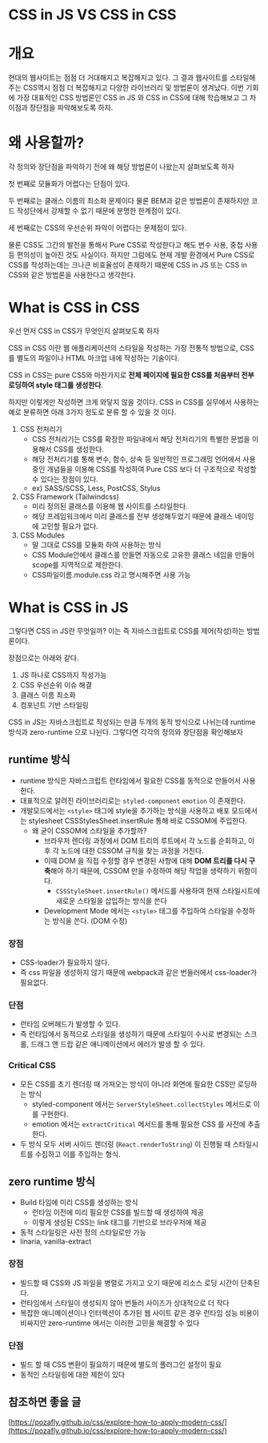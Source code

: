 # CSS in JS VS CSS in CSS

# 개요

현대의 웹사이트는 점점 더 거대해지고 복잡해지고 있다. 그 결과 웹사이트를 스타일해주는 CSS역시 점점 더 복잡해지고 다양한 라이브러리 및 방법론이 생겨났다. 이번 기회에 가장 대표적인 CSS 방법론인 CSS in JS 와 CSS in CSS에 대해 학습해보고 그 차이점과 장단점을 파악해보도록 하자.

# 왜 사용할까?

각 정의와 장단점을 파악하기 전에 왜 해당 방법론이 나왔는지 살펴보도록 하자

첫 번째로 모듈화가 어렵다는 단점이 있다.

두 번째로는 클래스 이름의 최소화 문제이다 물론 BEM과 같은 방법론이 존재하지만 코드 작성단에서 강제할 수 없기 때문에 분명한 한계점이 있다.

세 번째로는 CSS의 우선순위 파악이 어렵다는 문제점이 있다.

물론 CSS도 그간의 발전을 통해서 Pure CSS로 작성한다고 해도 변수 사용, 중첩 사용 등 편의성이 높아진 것도 사실이다. 하지만 그럼에도 현재 개발 환경에서 Pure CSS로 CSS를 작성하는데는 크나큰 비효율성이 존재하기 때문에 CSS in JS 또는 CSS in CSS와 같은 방법론을 사용한다고 생각한다.    

# What is CSS in CSS

우선 먼저 CSS in CSS가 무엇인지 살펴보도록 하자

CSS in CSS 이란 웹 애플리케이션의 스타일을 작성하는 가장 전통적 방법으로, CSS를 별도의 파일이나 HTML 마크업 내에 작성하는 기술이다.

CSS in CSS는 pure CSS와 마찬가지로 **전체 페이지에 필요한 CSS를 처음부터 전부 로딩하여 style 태그를 생성한다**.

하지만 이렇게만 작성하면 크게 와닿지 않을 것이다. CSS in CSS를 실무에서 사용하는 예로 분류하면 아래 3가지 정도로 분류 할 수 있을 것 이다.

1. CSS 전처리기
    - CSS 전처리기는 CSS를 확장한 파일내에서 해당 전처리기의 특별한 문법을 이용해서 CSS를 생성한다.
    - 해당 전처리기를 통해 변수, 함수, 상속 등 일반적인 프로그래밍 언어에서 사용중인 개념들을 이용해 CSS를 작성하여 Pure CSS 보다 더 구조적으로 작성할 수 있다는 장점이 있다.
    - ex) SASS/SCSS, Less, PostCSS, Stylus
2. CSS Framework (Tailwindcss)
    - 미리 정의된 클래스를 이용해 웹 사이트를 스타일한다.
    - 해당 프레임워크에서 미리 클래스를 전부 생성해두었기 때문에 클래스 네이밍에 고민할 필요가 없다.
3. CSS Modules
    - 말 그대로 CSS를 모듈화 하여 사용하는 방식
    - CSS Module안에서 클래스를 만들면 자동으로 고유한 클래스 네임을 만들어 scope를 지역적으로 제한한다.
    - CSS파일이름.module.css 라고 명시해주면 사용 가능

# What is CSS in JS

그렇다면 CSS in JS란 무엇일까? 이는 즉 자바스크립트로 CSS를 제어(작성)하는 방법론이다.

장점으로는 아래와 같다.

1. JS 하나로 CSS까지 작성가능
2. CSS 우선순위 이슈 해결
3. 클래스 이름 최소화
4. 컴포넌트 기반 스타일링

CSS in JS는 자바스크립트로 작성되는 만큼 두개의 동작 방식으로 나뉘는데 runtime 방식과 zero-runtime 으로 나뉜다. 그렇다면 각각의 정의와 장단점을 확인해보자

## runtime 방식

- runtime 방식은 자바스크립트 런타임에서 필요한 CSS를 동적으로 만들어서 사용한다.
- 대표적으로 알려진 라이브러리로는 `styled-component` `emotion` 이 존재한다.
- 개발모드에서는 `<style>` 태그에 style을 추가하는 방식을 사용하고 배포 모드에서는 stylesheet CSSStylesSheet.insertRule 통해 바로 CSSOM에 주입한다.
    - 왜 굳이 CSSOM에 스타일을 추가할까?
        - 브라우저 렌더링 과정에서 DOM 트리의 루트에서 각 노드를 순회하고, 이후 각 노드에 대한 CSSOM 규칙을 찾는 과정을 거친다.
        - 이때 DOM 을 직접 수정할 경우 변경된 사항에 대해 **DOM 트리를 다시 구축**해야 하기 때문에, CSSOM 만을 수정하여 해당 작업을 생략하기 위함이다.
            - `CSSStyleSheet.insertRule()` 메서드를 사용하여 현재 스타일시트에 새로운 스타일을 삽입하는 방식을 쓴다
        - Development Mode 에서는 `<style>` 태그를 주입하여 스타일을 수정하는 방식을 쓴다. (DOM 수정)

### 장점

- CSS-loader가 필요하지 않다.
- 즉 css 파일을 생성하지 않기 때문에 webpack과 같은 번들러에서 css-loader가 필요없다.

### 단점

- 런타임 오버헤드가 발생할 수 있다.
- 즉 런타임에서 동적으로 스타일을 생성하기 때문에 스타일이 수시로 변경되는 스크롤, 드래그 앤 드랍 같은 애니메이션에서 에러가 발생 할 수 있다.

### **Critical CSS**

- 모든 CSS를 초기 렌더링 때 가져오는 방식이 아니라 화면에 필요한 CSS만 로딩하는 방식
    - styled-component 에서는 `ServerStyleSheet.collectStyles` 메서드로 이를 구현한다.
    - emotion 에서는 `extractCritical` 메서드를 통해 필요한 CSS 를 사전에 추출한다.
- 두 방식 모두 서버 사이드 렌더링 (`React.renderToString`) 이 진행될 때 스타일시트를 수집하고 이를 주입하는 형식.

## **zero runtime 방식**

- Build 타임에 미리 CSS를 생성하는 방식
    - 런타임 이전에 미리 필요한 CSS를 빌드할 때 생성하여 제공
    - 이렇게 생성된 CSS는 link 태그를 기반으로 브라우저에 제공
- 동적 스타일링은 사전 정의 스타일로만 가능
- linaria, vanilla-extract

### 장점

- 빌드할 때 CSS와 JS 파일을 병렬로 가지고 오기 때문에 리소스 로딩 시간이 단축된다.
- 런타임에서 스타일이 생성되지 않아 번들러 사이즈가 상대적으로 더 작다
- 복잡한 애니메이션이나 인터렉션이 추가된 웹 사이트 같은 경우 런타임 성능 비용이 비싸지만 zero-runtime 에서는 이러한 고민을 해결할 수 있다

### 단점

- 빌드 할 때  CSS 변환이 필요하기 때문에 별도의 플러그인 설정이 필요
- 동적인 스타일링에 대한 제한이 있다

## 참조하면 좋을 글

[https://pozafly.github.io/css/explore-how-to-apply-modern-css/](https://pozafly.github.io/css/explore-how-to-apply-modern-css/)